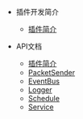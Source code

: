 * 插件开发简介
  * [插件简介](PluginDevelop/README.md)

* API文档
  * [插件简介](PluginDevelop/README.md)
  * [PacketSender](PluginDevelop/API/PacketSender.md)
  * [EventBus](PluginDevelop/API/EventBus.md)
  * [Logger](PluginDevelop/API/Logger.md)
  * [Schedule](PluginDevelop/API/Schedule.md)
  * [Service](PluginDevelop/API/Service.md)